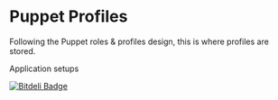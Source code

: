 Puppet Profiles
==

Following the Puppet roles & profiles design, this is where profiles are stored.

Application setups


[![Bitdeli Badge](https://d2weczhvl823v0.cloudfront.net/devops-workflow/puppet_module_profiles/trend.png)](https://bitdeli.com/free "Bitdeli Badge")

